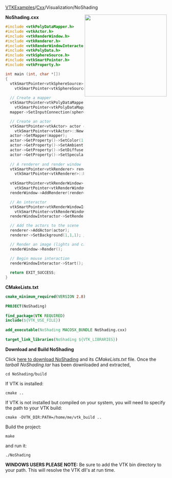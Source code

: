 [VTKExamples](/home/)/[Cxx](/Cxx)/Visualization/NoShading

<img align="right" src="https://github.com/lorensen/VTKExamples/blob/gh-pages/Testing/Baseline/Visualization/TestNoShading.png?raw=true" width="256" />

**NoShading.cxx**
```c++
#include <vtkPolyDataMapper.h>
#include <vtkActor.h>
#include <vtkRenderWindow.h>
#include <vtkRenderer.h>
#include <vtkRenderWindowInteractor.h>
#include <vtkPolyData.h>
#include <vtkSphereSource.h>
#include <vtkSmartPointer.h>
#include <vtkProperty.h>

int main (int, char *[])
{
  vtkSmartPointer<vtkSphereSource> sphereSource = 
    vtkSmartPointer<vtkSphereSource>::New();
  
  // Create a mapper
  vtkSmartPointer<vtkPolyDataMapper> mapper = 
    vtkSmartPointer<vtkPolyDataMapper>::New();
  mapper->SetInputConnection(sphereSource->GetOutputPort());

  // Create an actor
  vtkSmartPointer<vtkActor> actor = 
    vtkSmartPointer<vtkActor>::New();
  actor->SetMapper(mapper);
  actor->GetProperty()->SetColor(1.0, 0.0, 0.0); //red
  actor->GetProperty()->SetAmbient(1);
  actor->GetProperty()->SetDiffuse(0);
  actor->GetProperty()->SetSpecular(0);
    
  // A renderer and render window
  vtkSmartPointer<vtkRenderer> renderer = 
    vtkSmartPointer<vtkRenderer>::New();
  
  vtkSmartPointer<vtkRenderWindow> renderWindow = 
    vtkSmartPointer<vtkRenderWindow>::New();
  renderWindow->AddRenderer(renderer);

  // An interactor
  vtkSmartPointer<vtkRenderWindowInteractor> renderWindowInteractor = 
    vtkSmartPointer<vtkRenderWindowInteractor>::New();
  renderWindowInteractor->SetRenderWindow(renderWindow);

  // Add the actors to the scene
  renderer->AddActor(actor);
  renderer->SetBackground(1,1,1); // Background color white

  // Render an image (lights and cameras are created automatically)
  renderWindow->Render();

  // Begin mouse interaction
  renderWindowInteractor->Start();
  
  return EXIT_SUCCESS;
}
```
**CMakeLists.txt**
```cmake
cmake_minimum_required(VERSION 2.8)
 
PROJECT(NoShading)
 
find_package(VTK REQUIRED)
include(${VTK_USE_FILE})
 
add_executable(NoShading MACOSX_BUNDLE NoShading.cxx)
 
target_link_libraries(NoShading ${VTK_LIBRARIES})
```

**Download and Build NoShading**

Click [here to download NoShading](https://github.com/lorensen/VTKWikiExamplesTarballs/raw/master/NoShading.tar) and its *CMakeLists.txt* file.
Once the *tarball NoShading.tar* has been downloaded and extracted,
```
cd NoShading/build 
```
If VTK is installed:
```
cmake ..
```
If VTK is not installed but compiled on your system, you will need to specify the path to your VTK build:
```
cmake -DVTK_DIR:PATH=/home/me/vtk_build ..
```
Build the project:
```
make
```
and run it:
```
./NoShading
```
**WINDOWS USERS PLEASE NOTE:** Be sure to add the VTK bin directory to your path. This will resolve the VTK dll's at run time.

